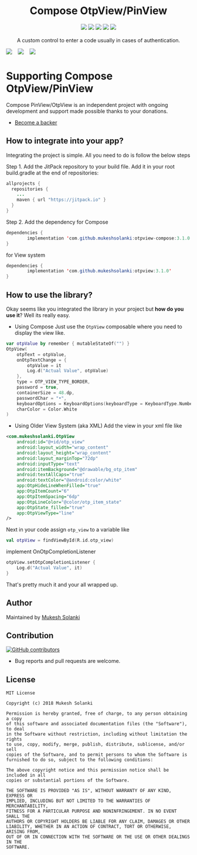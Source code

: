 <h1 align="center">Compose OtpView/PinView</h1>
<p align="center">
  <a href="https://www.codacy.com/app/mukeshsolanki/android-otpview-pinview?utm_source=github.com&amp;utm_medium=referral&amp;utm_content=mukeshsolanki/android-otpview-pinview&amp;utm_campaign=Badge_Grade"><img src="https://api.codacy.com/project/badge/Grade/ea98277d42924a09b5ae9daa5d10e424"/></a>
  <a href="https://jitpack.io/#mukeshsolanki/android-otpview-pinview"> <img src="https://jitpack.io/v/mukeshsolanki/android-otpview-pinview/month.svg" /></a>
  <a href="https://jitpack.io/#mukeshsolanki/android-otpview-pinview"> <img src="https://jitpack.io/v/mukeshsolanki/android-otpview-pinview.svg" /></a>
  <a href="https://github.com/mukeshsolanki/android-otpview-pinview/actions"> <img src="https://github.com/mukeshsolanki/android-otpview-pinview/workflows/Build/badge.svg" /></a>
  <a href="https://opensource.org/licenses/MIT"><img src="https://img.shields.io/badge/License-MIT-blue.svg"/></a>
  <br /><br />
    A custom control to enter a code usually in cases of authentication.
</p>

<img src="https://raw.githubusercontent.com/mukeshsolanki/android-otpview-pinview/main/screenshots/ss1.png"/> &nbsp;&nbsp;
<img src="https://raw.githubusercontent.com/mukeshsolanki/android-otpview-pinview/main/screenshots/ss2.png" /> &nbsp;&nbsp;
<img src="https://raw.githubusercontent.com/mukeshsolanki/android-otpview-pinview/main/screenshots/ss3.png" /> &nbsp;&nbsp;

# Supporting Compose OtpView/PinView

Compose PinView/OtpView is an independent project with ongoing development and support made possible thanks to your donations.
- [Become a backer](https://www.paypal.me/mukeshsolanki)

## How to integrate into your app?
Integrating the project is simple. All you need to do is follow the below steps

Step 1. Add the JitPack repository to your build file. Add it in your root build.gradle at the end of repositories:

```java
allprojects {
  repositories {
    ...
    maven { url "https://jitpack.io" }
  }
}
```
Step 2. Add the dependency
for Compose
```java
dependencies {
        implementation 'com.github.mukeshsolanki:otpview-compose:3.1.0'
}
```

for View system
```java
dependencies {
        implementation 'com.github.mukeshsolanki:otpview:3.1.0'
}
```

## How to use the library?
Okay seems like you integrated the library in your project but **how do you use it**? Well its really easy.
- Using Compose
Just use the `OtpView` composable where you need to display the view like.
```kotlin
var otpValue by remember { mutableStateOf("") }
OtpView(
    otpText = otpValue,
    onOtpTextChange = {
        otpValue = it
        Log.d("Actual Value", otpValue)
    },
    type = OTP_VIEW_TYPE_BORDER,
    password = true,
    containerSize = 48.dp,
    passwordChar = "•",
    keyboardOptions = KeyboardOptions(keyboardType = KeyboardType.Number),
    charColor = Color.White
)
```
- Using Older View System (aka XML)
Add the view in your xml file like
```xml
<com.mukeshsolanki.OtpView
    android:id="@+id/otp_view"
    android:layout_width="wrap_content"
    android:layout_height="wrap_content"
    android:layout_marginTop="72dp"
    android:inputType="text"
    android:itemBackground="@drawable/bg_otp_item"
    android:textAllCaps="true"
    android:textColor="@android:color/white"
    app:OtpHideLineWhenFilled="true"
    app:OtpItemCount="6"
    app:OtpItemSpacing="6dp"
    app:OtpLineColor="@color/otp_item_state"
    app:OtpState_filled="true"
    app:OtpViewType="line"
/>
```
Next in your code assign `otp_view` to a variable like
```kotlin
val otpView = findViewById(R.id.otp_view)
```
implement OnOtpCompletionListener
```kotlin
otpView.setOtpCompletionListener {
    Log.d("Actual Value", it)
}
```
That's pretty much it and your all wrapped up.

## Author
Maintained by [Mukesh Solanki](https://www.github.com/mukeshsolanki)

## Contribution
[![GitHub contributors](https://img.shields.io/github/contributors/mukeshsolanki/android-otpview-pinview.svg)](https://github.com/mukeshsolanki/android-otpview-pinview/graphs/contributors)

* Bug reports and pull requests are welcome.

## License
```
MIT License

Copyright (c) 2018 Mukesh Solanki

Permission is hereby granted, free of charge, to any person obtaining a copy
of this software and associated documentation files (the "Software"), to deal
in the Software without restriction, including without limitation the rights
to use, copy, modify, merge, publish, distribute, sublicense, and/or sell
copies of the Software, and to permit persons to whom the Software is
furnished to do so, subject to the following conditions:

The above copyright notice and this permission notice shall be included in all
copies or substantial portions of the Software.

THE SOFTWARE IS PROVIDED "AS IS", WITHOUT WARRANTY OF ANY KIND, EXPRESS OR
IMPLIED, INCLUDING BUT NOT LIMITED TO THE WARRANTIES OF MERCHANTABILITY,
FITNESS FOR A PARTICULAR PURPOSE AND NONINFRINGEMENT. IN NO EVENT SHALL THE
AUTHORS OR COPYRIGHT HOLDERS BE LIABLE FOR ANY CLAIM, DAMAGES OR OTHER
LIABILITY, WHETHER IN AN ACTION OF CONTRACT, TORT OR OTHERWISE, ARISING FROM,
OUT OF OR IN CONNECTION WITH THE SOFTWARE OR THE USE OR OTHER DEALINGS IN THE
SOFTWARE.
```
